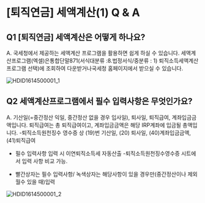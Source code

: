 # [퇴직연금] 세액계산(1) Q & A
## Q1 [퇴직연금] 세액계산은 어떻게 하나요?
A. 국세청에서 제공하는 세액계산 프로그램을 활용하면 쉽게 하실 수 있습니다.
세액계산프로그램(엑셀)은통합단말871(서식대분류 :8.법정서식/중분류 : 1) 퇴직소득세액계산
프로그램 선택)에 조회하여 다운받거나국세청 홈페이지에서 받으실 수 있습니다.

![HDID1614500001_1](HDID1614500001_1.jpg)

## Q2 세액계산프로그램에서 필수 입력사항은 무엇인가요?
A. 기산일(=중간정산 익일, 중간정산 없을 경우 입사일), 퇴사일, 퇴직급여, 계좌입금금액입니다.
퇴직급여는 총 퇴직급여이고, 계좌입금금액은 해당 IRP계좌에 입금될 총액입니다.
-퇴직소득원천징수 영수증 상 (19)번 기산일, (20) 퇴사일, (40)계좌입금금액, (41)퇴직급여
- 필수 입력사항 입력 시 이연퇴직소득세 자동산출
-퇴직소득원천징수영수증
시트에서 입력 사항 비교 가능.
* 빨간상자는 필수 입력사항/ 녹색상자는 해당사항이 있을 경우만(중간정산이나 제외월수 있을 때)입력

![HDID1614500001_2](HDID1614500001_2.jpg)

